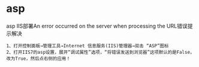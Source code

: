 # asp

 asp IIS部署An error occurred on the server when processing the URL错误提示解决

``` 
1、打开控制面板→管理工具→Internet 信息服务(IIS)管理器→双击 “ASP”图标
2、打开IIS7的asp设置，展开“调试属性”选项，“将错误发送到浏览器”这项默认的是False，改为True，然后点右侧的应用！
```